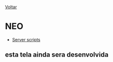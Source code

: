 [Voltar](../documentacao.md)
# NEO
- [Server scripts](./SERVERSCRIPT/serverscript.md)
  
## esta tela ainda sera desenvolvida